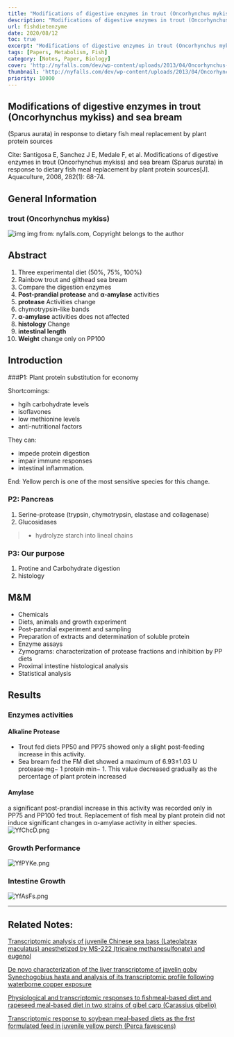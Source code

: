 ```yaml
---
title: "Modifications of digestive enzymes in trout (Oncorhynchus mykiss) and sea bream"
description: "Modifications of digestive enzymes in trout (Oncorhynchus mykiss) and sea bream"
url: fishdietenzyme
date: 2020/08/12
toc: true
excerpt: "Modifications of digestive enzymes in trout (Oncorhynchus mykiss) and sea bream"
tags: [Papers, Metabolism, Fish]
category: [Notes, Paper, Biology]
cover: 'http://nyfalls.com/dev/wp-content/uploads/2013/04/Oncorhynchus-mykiss1-300x112.jpg'
thumbnail: 'http://nyfalls.com/dev/wp-content/uploads/2013/04/Oncorhynchus-mykiss1-300x112.jpg'
priority: 10000
---
```


## Modifications of digestive enzymes in trout (Oncorhynchus mykiss) and sea bream
(Sparus aurata) in response to dietary fish meal replacement by plant protein sources

Cite: Santigosa E, Sanchez J E, Medale F, et al. Modifications of digestive enzymes in trout (Oncorhynchus mykiss) and sea bream (Sparus aurata) in response to dietary fish meal replacement by plant protein sources[J]. Aquaculture, 2008, 282(1): 68-74.


## General Information

### trout (Oncorhynchus mykiss)

![img](http://nyfalls.com/dev/wp-content/uploads/2013/04/Oncorhynchus-mykiss1-300x112.jpg)
img from: nyfalls.com, Copyright belongs to the author


## Abstract
1. Three experimental diet (50%, 75%, 100%)
2. Rainbow trout and gilthead sea bream
3. Compare the digestion enzymes
4. **Post-prandial protease** and **α-amylase** activities
5. **protease** Activities change
6. chymotrypsin-like bands
7. **α-amylase** activities does not affected
8. **histology** Change
9. **intestinal length**
10. **Weight** change only on PP100
## Introduction

###P1: Plant protein substitution for economy

Shortcomings:
  - hgih carbohydrate levels
  - isoflavones
  - low methionine levels
  - anti-nutritional factors

They can:
  - impede protein digestion
  - impair immune responses
  - intestinal inflammation.

End: Yellow perch is one of the most sensitive species for this change.

### P2: Pancreas
1. Serine-protease (trypsin, chymotrypsin, elastase and collagenase)
2. Glucosidases
>- hydrolyze starch into lineal chains

### P3: Our purpose
1. Protine and Carbohydrate digestion
2. histology

## M&M
- Chemicals
- Diets, animals and growth experiment
- Post-parndial experiment and sampling
- Preparation of extracts and determination of soluble protein
- Enzyme assays
- Zymograms: characterization of protease fractions and inhibition by PP diets
- Proximal intestine histological analysis
- Statistical analysis

## Results

### Enzymes activities
#### Alkaline Protease
- Trout fed diets PP50 and PP75 showed only a slight post-feeding increase in this activity.
- Sea bream fed the FM diet showed a maximum of 6.93±1.03 U protease·mg− 1 protein·min− 1. This value decreased gradually as the percentage of plant protein increased

#### Amylase
a significant post-prandial increase in this activity was recorded only in PP75 and PP100 fed trout. Replacement of fish meal by plant protein did not induce significant changes in α-amylase activity in either species.
![YfChcD.png](https://s1.ax1x.com/2020/05/18/YfChcD.png)

### Growth Performance
![YfPYKe.png](https://s1.ax1x.com/2020/05/18/YfPYKe.png)

### Intestine Growth
![YfAsFs.png](https://s1.ax1x.com/2020/05/18/YfAsFs.png)


---
## Related Notes:

[Transcriptomic analysis of juvenile Chinese sea bass (Lateolabrax maculatus) anesthetized by MS-222 (tricaine methanesulfonate) and eugenol](https://karobben.github.io/2020/07/07/LearnNotes/Paper_RNASeq_Fish1/)

[De novo characterization of the liver transcriptome of javelin goby Synechogobius hasta and analysis of its transcriptomic profile following waterborne copper exposure](https://karobben.github.io/2020/07/07/LearnNotes/Paper_RNASeq_Fish2/)

[Physiological and transcriptomic responses to fishmeal-based diet and rapeseed meal-based diet in two strains of gibel carp (Carassius gibelio)](https://karobben.github.io/2020/07/07/LearnNotes/Paper_RNASeq_Fish3/)

[Transcriptomic response to soybean meal-based diets as the frst formulated feed in juvenile yellow perch (Perca favescens)](https://karobben.github.io/2020/07/07/LearnNotes/Paper_RNASeq_Fish4/)
